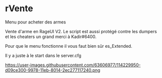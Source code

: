 # rVente
Menu pour acheter des armes 

Vente d'arme en RageUI V2.
Le script est aussi protégé contre les dumpers et les cheaters un grand merci à Kadir#6400.

Pour que le menu fonctionne il vous faut bien sûr es_Extended.

Il y a juste à le start dans le server.cfg

https://user-images.githubusercontent.com/63606977/114229950-d09ce300-9978-11eb-8014-2ec277117240.png
